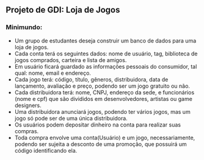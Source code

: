 ## Projeto de GDI: Loja de Jogos
### Minimundo:
- Um grupo de estudantes deseja construir um banco de dados para uma loja de jogos.
- Cada conta terá os seguintes dados: nome de usuário, tag, biblioteca de jogos comprados, carteira e lista de amigos.
- Em usuário ficará guardado as informações pessoais do consumidor, tal qual: nome, email e endereço.
- Cada jogo terá: código, título, gêneros, distribuidora, data de lançamento, avaliação e preço, podendo ser um jogo gratuito ou não.
- Cada distribuidora terá: nome, CNPJ, endereço da sede, e funcionários (nome e cpf) que são divididos em desenvolvedores, artistas ou game designers. 
- Uma distribuidora anunciará jogos, podendo ter vários jogos, mas um jogo só pode ser de uma única distribuidora.
- Os usuários podem depositar dinheiro na conta para realizar suas compras.
- Toda compra envolve uma conta(Usuário) e um jogo, necessariamente, podendo ser sujeita a desconto de uma promoção, que possuirá um código identificando ela.
